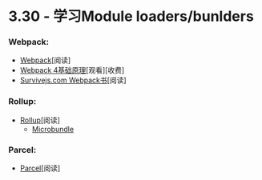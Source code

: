 <!-- 3.30 - Learn Module loaders/bundlers -->
# 3.30 - 学习Module loaders/bunlders
### Webpack:
<!-- Webpack [read]
Webpack 4 Fundamentals [watch][$]
Survivejs.com Webpack Book [read]
Rollup:
Rollup [read]
Microbundle
Parcel
Parcel [read] -->
- [Webpack](https://webpack.js.org/guides/getting-started/)[阅读]
- [Webpack 4基础原理](https://frontendmasters.com/courses/webpack-fundamentals/)[观看][收费]
- [Survivejs.com Webpack书](https://survivejs.com/webpack/introduction/)[阅读]
### Rollup:
- [Rollup](http://rollupjs.org/guide/)[阅读]
  - [Microbundle](https://github.com/developit/microbundle)
### Parcel:
- [Parcel](https://parceljs.org/getting_started.html)[阅读]
